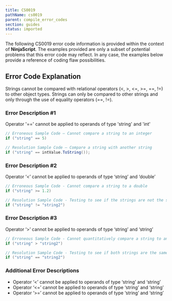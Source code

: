 ```yaml
---
title: CS0019
pathName: cs0019
parent: compile_error_codes
section: guides
status: imported
---
```


The following CS0019 error code information is provided within the context of **NinjaScript**. The examples provided are only a subset of potential problems that this error code may reflect. In any case, the examples below provide a reference of coding flaw possibilities.

## Error Code Explanation

Strings cannot be compared with relational operators (<, >, <=, >=, ==, !=) to other object types. Strings can only be compared to other strings and only through the use of equality operators (==, !=).

### Error Description #1

Operator '==' cannot be applied to operands of type 'string' and 'int'

```csharp
// Erroneous Sample Code – Cannot compare a string to an integer
if ("string" == 5)
```

```csharp
// Resolution Sample Code – Compare a string with another string
if ("string" == intValue.ToString());
```

### Error Description #2

Operator ‘<’ cannot be applied to operands of type ‘string’ and ‘double’

```csharp
// Erroneous Sample Code - Cannot compare a string to a double
if ("string" >= 1.2)
```

```csharp
// Resolution Sample Code - Testing to see if the strings are not the same
if ("string" != "string2")
```

### Error Description #3

Operator ‘>’ cannot be applied to operands of type ‘string’ and ‘string’

```csharp
// Erroneous Sample Code - Cannot quantitatively compare a string to another string
if ("string" > "string2")
```

```csharp
// Resolution Sample Code - Testing to see if both strings are the same
if ("string" == "string2")
```

### Additional Error Descriptions

* Operator ‘<’ cannot be applied to operands of type ‘string’ and ‘string’
* Operator ‘<=’ cannot be applied to operands of type ‘string’ and ‘string’
* Operator ‘>=’ cannot be applied to operands of type ‘string’ and ‘string’
